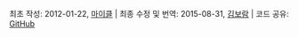 최초 작성: <span property="http://purl.org/dc/terms/created" datatype="xsd:date">2012-01-22</span>, <a href="http://mhausenblas.info/#i" rel="http://purl.org/dc/terms/creator">마이클</a> &#124; 최종 수정 및 번역: <span property="http://purl.org/dc/terms/modified" datatype="xsd:date">2015-08-31</span>, <a href="http://jayg.me/" rel="http://purl.org/dc/terms/contributor">김보람</a> &#124; 코드 공유: <i class="fa fa-github fa-fw"></i>[GitHub](https://github.com/mhausenblas/5stardata.info)
